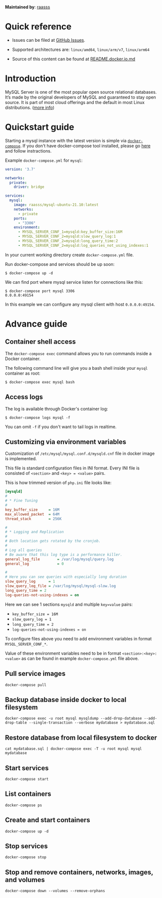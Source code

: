 **Maintained by**: [raasss](https://github.com/raasss/)


# Quick reference

-	Issues can be filed at [GitHub Issues](https://github.com/raasss/docker-mysql-ubuntu-21.10/issues).

-	Supported architectures are: `linux/amd64`, `linux/arm/v7`, `linux/arm64` 

-	Source of this content can be found at [README.docker.io.md](https://github.com/raasss/docker-mysql-ubuntu-21.10/blob/main/README.docker.io.md)

# Introduction

MySQL Server is one of the most popular open source relational databases. It’s made by the original developers of MySQL and guaranteed to stay open source. It is part of most cloud offerings and the default in most Linux distributions. ([more info](https://dev.mysql.com/doc/))

# Quickstart guide

Starting a mysql instance with the latest version is simple via [`docker-compose`](https://github.com/docker/compose). If you don't have docker-compose tool installed, please go [here](https://docs.docker.com/compose/install/) and follow instractions.

Example `docker-compose.yml` for `mysql`:

```yaml
version: '3.7'

networks:
  private:
    driver: bridge

services:
  mysql:
    image: raasss/mysql-ubuntu-21.10:latest
    networks:
      - private
    ports:
      - "3306"
    environment:
      - MYSQL_SERVER_CONF_1=mysqld:key_buffer_size:16M
      - MYSQL_SERVER_CONF_2=mysqld:slow_query_log:1
      - MYSQL_SERVER_CONF_2=mysqld:long_query_time:2
      - MYSQL_SERVER_CONF_2=mysqld:log_queries_not_using_indexes:1
```

In your current working directory create `docker-compose.yml` file.

Run docker-compose and services should be up soon:

```console
$ docker-compose up -d
```

We can find port where mysql service listen for connections like this:

```console
$ docker-compose port mysql 3306
0.0.0.0:49154
```

In this example we can configure any mysql client with host `0.0.0.0:49154`.

# Advance guide

## Container shell access

The `docker-compose exec` command allows you to run commands inside a Docker container.

The following command line will give you a bash shell inside your `mysql` container as root:

```console
$ docker-compose exec mysql bash
```

## Access logs

The log is available through Docker's container log:

```console
$ docker-compose logs mysql -f
```

You can omit `-f` if you don't want to tail logs in realtime.

## Customizing via environment variables

Customization of `/etc/mysql/mysql.conf.d/mysqld.cnf` file in docker image is implemented.

This file is standard configuration files in INI format. Every INI file is consisted of `<section>` and `<key> = <value>` pairs.

This is how trimmed version of `php.ini` file looks like:

```ini
[mysqld]
#
# * Fine Tuning
#
key_buffer_size		= 16M
max_allowed_packet	= 64M
thread_stack		= 256K

#
# * Logging and Replication
#
# Both location gets rotated by the cronjob.
#
# Log all queries
# Be aware that this log type is a performance killer.
general_log_file        = /var/log/mysql/query.log
general_log             = 0

#
# Here you can see queries with especially long duration
slow_query_log		= 1
slow_query_log_file	= /var/log/mysql/mysql-slow.log
long_query_time = 2
log-queries-not-using-indexes = on
```

Here we can see 1 sections `mysqld` and multiple `key=value` pairs:

- `key_buffer_size = 16M`
- `slow_query_log = 1`
- `long_query_time = 2`
- `log-queries-not-using-indexes = on`

To configure files above you need to add environment variables in format `MYSQL_SERVER_CONF_*`.

Value of these environment variables need to be in format `<section>:<key>:<value>` as can be found in example `docker-compose.yml` file above.

## Pull service images
```console
docker-compose pull
```

## Backup database inside docker to local filesystem
```console
docker-compose exec -u root mysql mysqldump --add-drop-database --add-drop-table --single-transaction --verbose mydatabase > mydatabase.sql
```

## Restore database from local filesystem to docker
```console
cat mydatabase.sql | docker-compose exec -T -u root mysql mysql mydatabase
```

## Start services
```console
docker-compose start
```

## List containers
```console
docker-compose ps
```

## Create and start containers
```console
docker-compose up -d
```

## Stop services
```console
docker-compose stop
```

## Stop and remove containers, networks, images, and volumes
```console
docker-compose down --volumes --remove-orphans
```
